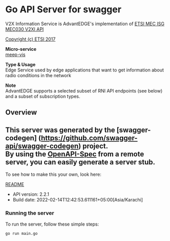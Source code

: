 # Go API Server for swagger

V2X Information Service is AdvantEDGE's implementation of [ETSI MEC ISG MEC030 V2XI API](http://www.etsi.org/deliver/etsi_gs/MEC/001_099/030/02.02.01_60/gs_MEC030v020201p.pdf) <p>[Copyright (c) ETSI 2017](https://forge.etsi.org/etsi-forge-copyright-notice.txt) <p>**Micro-service**<br>[meep-vis](https://github.com/InterDigitalInc/AdvantEDGE/tree/master/go-apps/meep-vis) <p>**Type & Usage**<br>Edge Service used by edge applications that want to get information about radio conditions in the network <p>**Note**<br>AdvantEDGE supports a selected subset of RNI API endpoints (see below) and a subset of subscription types.

## Overview
This server was generated by the [swagger-codegen]
(https://github.com/swagger-api/swagger-codegen) project.  
By using the [OpenAPI-Spec](https://github.com/OAI/OpenAPI-Specification) from a remote server, you can easily generate a server stub.  
-

To see how to make this your own, look here:

[README](https://github.com/swagger-api/swagger-codegen/blob/master/README.md)

- API version: 2.2.1
- Build date: 2022-02-14T12:42:53.611161+05:00[Asia/Karachi]


### Running the server
To run the server, follow these simple steps:

```
go run main.go
```

